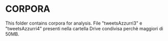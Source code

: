 # CORPORA
This folder contains corpora for analysis.
File "tweetsAzzurri3" e "tweetsAzzurri4" presenti nella cartella Drive condivisa perchè maggiori di 50MB.

